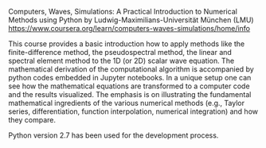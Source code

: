 Computers, Waves, Simulations: A Practical Introduction to Numerical Methods using Python
by Ludwig-Maximilians-Universität München (LMU)
https://www.coursera.org/learn/computers-waves-simulations/home/info

This course provides a basic introduction how to apply methods like the finite-difference method, the pseudospectral method, the linear and spectral element method to the 1D (or 2D) scalar wave equation. The mathematical derivation of the computational algorithm is accompanied by python codes embedded in Jupyter notebooks. In a unique setup one can see how the mathematical equations are transformed to a computer code and the results visualized. The emphasis is on illustrating the fundamental mathematical ingredients of the various numerical methods (e.g., Taylor series, differentiation, function interpolation, numerical integration) and how they compare.

Python version 2.7 has been used for the development process.
